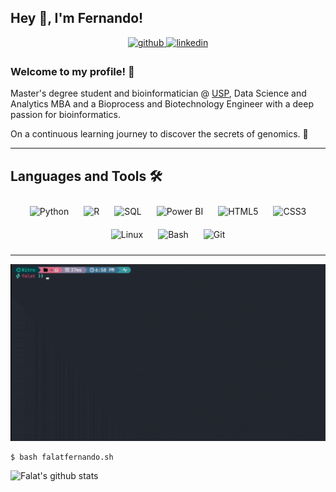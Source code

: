 ## Hey 👋, I'm Fernando!

<div align='center'>
<a href="https://github.com/falatfernando" target="_blank"> 
<img src="https://img.shields.io/badge/github-%2324292e.svg?&style=for-the-badge&logo=github&logoColor=white" alt="github" style="margin-bottom: 5px;" />
</a>
<a href="https://linkedin.com/in/fernandofalat" target="_blank">
<img src="https://img.shields.io/badge/linkedin-%231E77B5.svg?&style=for-the-badge&logo=linkedin&logoColor=white" alt="linkedin" style="margin-bottom: 5px;" />
</a>
</div>

### Welcome to my profile! 👻
Master's degree student and bioinformatician @ <a href = 'https://www5.usp.br/'>USP</a>, Data Science and Analytics MBA and a Bioprocess and Biotechnology Engineer with a deep passion for bioinformatics. 

On a continuous learning journey to discover the secrets of genomics. 🧬

---

## Languages and Tools 🛠️
<div align="center">  
<img style="margin: 10px" src="https://profilinator.rishav.dev/skills-assets/python-original.svg" alt="Python" height="25" /> 
<img style="margin: 10px" src="https://profilinator.rishav.dev/skills-assets/r.svg" alt="R" height="25" />
<img style="margin: 10px" src="https://profilinator.rishav.dev/skills-assets/mysql-original-wordmark.svg" alt="SQL" height="25" /> 
<img style="margin: 10px" src="https://profilinator.rishav.dev/skills-assets/powerbi.png" alt="Power BI" height="25" /> 
<img style="margin: 10px" src="https://profilinator.rishav.dev/skills-assets/html5-original-wordmark.svg" alt="HTML5" height="25" /> 
<img style="margin: 10px" src="https://profilinator.rishav.dev/skills-assets/css3-original-wordmark.svg" alt="CSS3" height="25" />
<img style="margin: 10px" src="https://profilinator.rishav.dev/skills-assets/linux-original.svg" alt="Linux" height="25" /> 
<img style="margin: 10px" src="https://profilinator.rishav.dev/skills-assets/gnu_bash-icon.svg" alt="Bash" height="25" />  
<img style="margin: 10px" src="https://profilinator.rishav.dev/skills-assets/git-scm-icon.svg" alt="Git" height="25" />  
</div>  

---

![bash command](./assets/bash.gif)

```shell
$ bash falatfernando.sh
```

![Falat's github stats](https://github-readme-stats.vercel.app/api?username=falatfernando&count_private=true&show_icons=true&theme=dracula)


